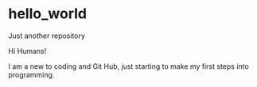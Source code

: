 # hello_world
Just another repository

Hi Humans!

I am a new to coding and Git Hub, just starting to make my first steps into programming. 
